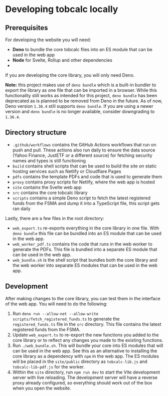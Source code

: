 # Developing tobcalc locally

## Prerequisites

For developing the website you will need:
- **Deno** to bundle the core tobcalc files into an ES module that can be used in the web app
- **Node** for Svelte, Rollup and other dependencies
- 
If you are developing the core library, you will only need Deno.

**Note:** this project makes use of `deno bundle` which is a built-in bundler to export the library as one file that can be imported in a browser. While this functionality still works as intended for this project, `deno bundle` has been deprecated as is planned to be removed from Deno in the future. As of now, Deno version `1.36.4` still supports `deno bundle`. If you are using a newer version and `deno bundle` is no longer available, consider downgrading to `1.36.4`.

## Directory structure

- `.github/workflows` contains the GitHub Actions workflows that run on push and pull. These actions also run daily to ensure the data source (Yahoo Finance, JustETF or a different source) for fetching security names and types is still functioning
- `build` contains shell scripts that can be used to build the site on static hosting services such as Netlify or Cloudflare Pages
- `pdfs` contains the template PDFs and code that is used to generate them
- `proxy` contains proxy scripts for Netlify, where the web app is hosted
- `site` contains the Svelte web app
- `src` contains the core tobcalc library
- `scripts` contains a simple Deno script to fetch the latest registered funds from the FSMA and dump it into a TypeScript file, this script gets ran daily

Lastly, there are a few files in the root directory:
- `web_export.ts` re-exports everything in the core library in one file. With `deno bundle` this file can be bundled into an ES module that can be used in the web app.
- `web_worker_pdf.ts` contains the code that runs in the web worker to generate the PDFs. This file is bundled into a separate ES module that can be used in the web app.
- `web_bundle.sh` is the shell script that bundles both the core library and the web worker into separate ES modules that can be used in the web app.

## Development

After making changes to the core library, you can test them in the interface of the web app. You will need to do the following:
1. Run `deno run --allow-net --allow-write scripts/fetch_registered_funds.ts` to generate the `registered_funds.ts` file in the `src` directory. This file contains the latest registered funds from the FSMA.
2. Update `web_export.ts` to re-export the new functions you added to the core library or to reflect any changes you made to the existing functions.
3. Run `./web_bundle.sh`. This will bundle your core into ES modules that will can be used in the web app. See this as an alternative to installing the core library as a dependency with `npm` in the web app. The ES modules will be placed in the `site/public` directory as `tobcalc-lib.js` and `tobcalc-lib-pdf.js` for the worker.
4. Within the `site` directory, run `npm run dev` to start the Vite development server with live reloading. The development server will have a reverse proxy already configured, so everything should work out of the box when you open the website.
